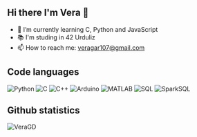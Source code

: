 ## Hi there I'm Vera 👋

<!--
**VeraGD/VeraGD** is a ✨ _special_ ✨ repository because its `README.md` (this file) appears on your GitHub profile.

Here are some ideas to get you started:

- 🔭 I’m currently working on 
- 👯 I’m looking to collaborate on ...
- 🤔 I’m looking for help with ...
- 💬 Ask me about ...
- 📫 How to reach me: ...
- 😄 Pronouns: ...
- ⚡ Fun fact: ...
-->

- 🌱 I’m currently learning C, Python and JavaScript
- :books: I'm studing in 42 Urduliz
- 📫 How to reach me: veragar107@gmail.com


## Code languages

  ![Python](https://img.shields.io/badge/Python-3776AB?style=for-the-badge&logo=python&logoColor=white)
  ![C](https://img.shields.io/badge/C-A8B9CC?style=for-the-badge&logo=c&logoColor=white)
  ![C++](https://img.shields.io/badge/C++-00599C?style=for-the-badge&logo=c%2B%2B&logoColor=white)
  ![Arduino](https://img.shields.io/badge/Arduino-00979D?style=for-the-badge&logo=arduino&logoColor=white)
  ![MATLAB](https://img.shields.io/badge/MATLAB-0076A8?style=for-the-badge&logo=Mathworks&logoColor=white)
  ![SQL](https://img.shields.io/badge/SQL-4479A1?style=for-the-badge&logo=postgresql&logoColor=white)
  ![SparkSQL](https://img.shields.io/badge/SparkSQL-E25A1C?style=for-the-badge&logo=apachespark&logoColor=white)


## Github statistics

<!--
![VeraGD](https://github-readme-stats.vercel.app/api?username=VeraGD&show_icons=true&theme=algolia)
-->

![VeraGD](https://github-readme-stats.vercel.app/api/top-langs/?username=VeraGD&layout=compact&theme=github)

<!--
![VeraGD](https://github-readme-stats.vercel.app/api/top-langs/?username=VeraGD&exclude_repo=Actividad_Fisica&layout=compact&theme=algolia)
-->


